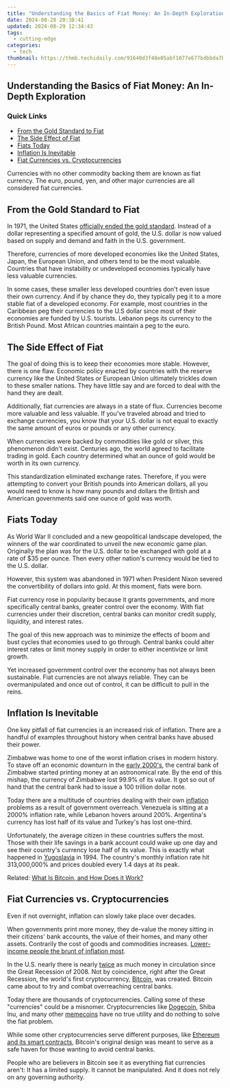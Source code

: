 ```yaml
---
title: "Understanding the Basics of Fiat Money: An In-Depth Exploration"
date: 2024-08-28 20:38:41
updated: 2024-08-29 12:34:43
tags:
  - cutting-edge
categories:
  - tech
thumbnail: https://thmb.techidaily.com/91640d3f48e05abf1077e677bdbbda7bdefb1b3ddb9865f38230cf758116e95e.jpg
---
```


## Understanding the Basics of Fiat Money: An In-Depth Exploration

### Quick Links

* [From the Gold Standard to Fiat](https://games-able.techidaily.com/budget-friendly-boards-next-gen-gaming-companions/)
* [The Side Effect of Fiat](https://screen-mirroring-recording.techidaily.com/critical-choices-for-perfect-snaps/)
* [Fiats Today](https://apple-account.techidaily.com/in-2024-how-to-reset-the-security-questions-of-your-apple-id-from-your-apple-iphone-11-pro-by-drfone-ios/)
* [Inflation Is Inevitable](https://screen-recording.techidaily.com/in-2024-unraveling-zdsofts-screen-monitor-magic/)
* [Fiat Currencies vs. Cryptocurrencies](https://facebook-video-share.techidaily.com/updated-the-ultimate-youtube-money-making-blueprints/)

 Currencies with no other commodity backing them are known as fiat currency. The euro, pound, yen, and other major currencies are all considered fiat currencies.

##  From the Gold Standard to Fiat

 In 1971, the United States [officially ended the gold standard](https://www.history.com/this-day-in-history/fdr-takes-united-states-off-gold-standard). Instead of a dollar representing a specified amount of gold, the U.S. dollar is now valued based on supply and demand and faith in the U.S. government.

 Therefore, currencies of more developed economies like the United States, Japan, the European Union, and others tend to be the most valuable. Countries that have instability or undeveloped economies typically have less valuable currencies.

 In some cases, these smaller less developed countries don't even issue their own currency. And if by chance they do, they typically peg it to a more stable fiat of a developed economy. For example, most countries in the Caribbean peg their currencies to the U.S dollar since most of their economies are funded by U.S. tourists. Lebanon pegs its currency to the British Pound. Most African countries maintain a peg to the euro.

##  The Side Effect of Fiat

 The goal of doing this is to keep their economies more stable. However, there is one flaw. Economic policy enacted by countries with the reserve currency like the United States or European Union ultimately trickles down to these smaller nations. They have little say and are forced to deal with the hand they are dealt.

 Additionally, fiat currencies are always in a state of flux. Currencies become more valuable and less valuable. If you've traveled abroad and tried to exchange currencies, you know that your U.S. dollar is not equal to exactly the same amount of euros or pounds or any other currency.

 When currencies were backed by commodities like gold or silver, this phenomenon didn't exist. Centuries ago, the world agreed to facilitate trading in gold. Each country determined what an ounce of gold would be worth in its own currency.

 This standardization eliminated exchange rates. Therefore, if you were attempting to convert your British pounds into American dollars, all you would need to know is how many pounds and dollars the British and American governments said one ounce of gold was worth.

##  Fiats Today

 As World War II concluded and a new geopolitical landscape developed, the winners of the war coordinated to unveil the new economic game plan. Originally the plan was for the U.S. dollar to be exchanged with gold at a rate of $35 per ounce. Then every other nation's currency would be tied to the U.S. dollar.

 However, this system was abandoned in 1971 when President Nixon severed the convertibility of dollars into gold. At this moment, fiats were born.

 Fiat currency rose in popularity because it grants governments, and more specifically central banks, greater control over the economy. With fiat currencies under their discretion, central banks can monitor credit supply, liquidity, and interest rates.

 The goal of this new approach was to minimize the effects of boom and bust cycles that economies used to go through. Central banks could alter interest rates or limit money supply in order to either incentivize or limit growth.

 Yet increased government control over the economy has not always been sustainable. Fiat currencies are not always reliable. They can be overmanipulated and once out of control, it can be difficult to pull in the reins.

##  Inflation Is Inevitable

 One key pitfall of fiat currencies is an increased risk of inflation. There are a handful of examples throughout history when central banks have abused their power.

 Zimbabwe was home to one of the worst inflation crises in modern history. To stave off an economic downturn in the [early 2000's](https://www.economicshelp.org/blog/390/inflation/hyper-inflation-in-zimbabwe/), the central bank of Zimbabwe started printing money at an astronomical rate. By the end of this mishap, the currency of Zimbabwe lost 99.9% of its value. It got so out of hand that the central bank had to issue a 100 trillion dollar note.

 Today there are a multitude of countries dealing with their own [inflation](https://worldpopulationreview.com/country-rankings/inflation-rate-by-country) problems as a result of government overreach. Venezuela is sitting at a 2000% inflation rate, while Lebanon hovers around 200%. Argentina's currency has lost half of its value and Turkey's has lost one-third.

 Unfortunately, the average citizen in these countries suffers the most. Those with their life savings in a bank account could wake up one day and see their country's currency lose half of its value. This is exactly what happened in [Yugoslavia](https://www.cato.org/commentary/worlds-greatest-unreported-hyperinflation) in 1994\. The country's monthly inflation rate hit 313,000,000% and prices doubled every 1.4 days at its peak.

Related: [What Is Bitcoin, and How Does it Work?](https://extra-support.techidaily.com/navigating-through-excellent-hdr-cam-choices-for-2024/) 

##  Fiat Currencies vs. Cryptocurrencies

 Even if not overnight, inflation can slowly take place over decades.

 When governments print more money, they de-value the money sitting in their citizens' bank accounts, the value of their homes, and many other assets. Contrarily the cost of goods and commodities increases. [Lower-income people the brunt of inflation most](https://www.washingtonpost.com/business/2022/02/13/low-income-high-inflation-inequality/).

 In the U.S. nearly there is nearly [twice](https://fred.stlouisfed.org/series/CURRCIR) as much money in circulation since the Great Recession of 2008\. Not by coincidence, right after the Great Recession, the world's first cryptocurrency, [Bitcoin](https://extra-support.techidaily.com/navigating-through-excellent-hdr-cam-choices-for-2024/), was created. Bitcoin came about to try and combat overreaching central banks.

 Today there are thousands of cryptocurrencies. Calling some of these "currencies" could be a misnomer. Cryptocurrencies like [Dogecoin](https://ai-video-apps.techidaily.com/updated-in-2024-unleash-your-creativity-best-free-video-fx-apps-for-ios-and-android/), Shiba Inu, and many other [memecoins](https://snapchat-videos.techidaily.com/effortless-animated-addition-how-to-send-and-share-gifs-on-snapchat-for-2024/) have no true utility and do nothing to solve the fiat problem.

 While some other cryptocurrencies serve different purposes, like [Ethereum and its smart contracts](https://extra-information.techidaily.com/in-2024-automated-opener-your-srt-files-windows-and-mac/), Bitcoin's original design was meant to serve as a safe haven for those wanting to avoid central banks.

 People who are believers in Bitcoin see it as everything fiat currencies aren't: It has a limited supply. It cannot be manipulated. And it does not rely on any governing authority.

<ins class="adsbygoogle"
     style="display:block"
     data-ad-format="autorelaxed"
     data-ad-client="ca-pub-7571918770474297"
     data-ad-slot="1223367746"></ins>



<ins class="adsbygoogle"
     style="display:block"
     data-ad-client="ca-pub-7571918770474297"
     data-ad-slot="8358498916"
     data-ad-format="auto"
     data-full-width-responsive="true"></ins>
